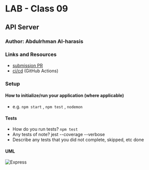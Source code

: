 # LAB - Class 09

## API Server


### Author: Abdulrhman Al-harasis

### Links and Resources

- [submission PR](https://github.com/401-advanced-javascript-Dante/lab08/pull/1)
- [ci/cd](https://github.com/401-advanced-javascript-Dante/lab08/actions/runs/32802579) (GitHub Actions)

### Setup


#### How to initialize/run your application (where applicable)

- e.g. `npm start` , `npm test` , `nodemon`

#### Tests

- How do you run tests?
 `npm test`
- Any tests of note?
jest --coverage --verbose
- Describe any tests that you did not complete, skipped, etc
done

#### UML

![Express](https://i.ibb.co/8KkMXMH/Routing.jpg)
